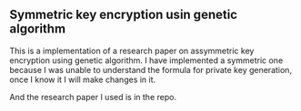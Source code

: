 ## Symmetric key encryption usin genetic algorithm


This is a implementation of a research paper on assymmetric key encryption using genetic algorithm.
I have implemented a symmetric one because I was unable to understand the formula for private key generation,
once I know it I will make changes in it.

And the research paper I used is in the repo.

